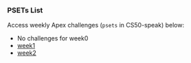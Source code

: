 ### PSETs List
Access weekly Apex challenges (`psets` in CS50-speak) below:
- No challenges for week0
- [week1](week1.md)
- [week2](week2.md)